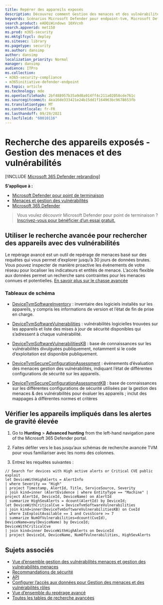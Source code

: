 ```yaml
---
title: Repérer des appareils exposés
description: Découvrez comment Gestion des menaces et des vulnérabilités peuvent être utilisés pour aider les administrateurs de sécurité, les administrateurs informatiques et SecOps à collaborer.
keywords: Scénarios Microsoft Defender pour endpoint-tvm, Microsoft Defender pour le point de terminaison, tvm, scénarios tvm, réduire l’exposition aux vulnérabilités & menaces, réduire les menaces et vulnérabilités, améliorer la configuration de la sécurité, augmenter le Degré de sécurisation Microsoft pour les appareils, augmenter le niveau de sécurité Microsoft pour les appareils, augmenter la vulnérabilité & Degré de sécurité Microsoft pour les appareils, Degré de sécurisation Microsoft pour les appareils, score d’exposition, contrôles de sécurité
search.product: eADQiWindows 10XVcnh
search.appverid: met150
ms.prod: m365-security
ms.mktglfcycl: deploy
ms.sitesec: library
ms.pagetype: security
ms.author: dansimp
author: dansimp
localization_priority: Normal
manager: dansimp
audience: ITPro
ms.collection:
- m365-security-compliance
- m365initiative-defender-endpoint
ms.topic: article
ms.technology: mde
ms.openlocfilehash: 2bf488957b35a9d0a914ff4c211a02058cde761c
ms.sourcegitcommit: 4ea16de333421e24b15dd1f164963bc9678653fb
ms.translationtype: MT
ms.contentlocale: fr-FR
ms.lasthandoff: 09/29/2021
ms.locfileid: "60010116"
---
```

# <a name="hunt-for-exposed-devices---threat-and-vulnerability-management"></a>Recherche des appareils exposés - Gestion des menaces et des vulnérabilités

[!INCLUDE [Microsoft 365 Defender rebranding](../../includes/microsoft-defender.md)]

**S’applique à :**

- [Microsoft Defender pour point de terminaison](https://go.microsoft.com/fwlink/?linkid=2154037)
- [Menaces et gestion des vulnérabilités](next-gen-threat-and-vuln-mgt.md)
- [Microsoft 365 Defender](https://go.microsoft.com/fwlink/?linkid=2118804)

> Vous voulez découvrir Microsoft Defender pour point de terminaison ? [Inscrivez-vous pour bénéficier d’un essai gratuit.](https://signup.microsoft.com/create-account/signup?products=7f379fee-c4f9-4278-b0a1-e4c8c2fcdf7e&ru=https://aka.ms/MDEp2OpenTrial?ocid=docs-wdatp-portaloverview-abovefoldlink)

## <a name="use-advanced-hunting-to-find-devices-with-vulnerabilities"></a>Utiliser le recherche avancée pour rechercher des appareils avec des vulnérabilités

Le repérage avancé est un outil de repérage de menaces basé sur des requêtes qui vous permet d’explorer jusqu’à 30 jours de données brutes. Vous pouvez inspecter de manière proactive les événements de votre réseau pour localiser les indicateurs et entités de menace. L’accès flexible aux données permet un recherche sans contraintes pour les menaces connues et potentielles. [En savoir plus sur le chasse avancée](advanced-hunting-overview.md)

### <a name="schema-tables"></a>Tableaux de schéma

- [DeviceTvmSoftwareInventory](advanced-hunting-devicetvmsoftwareinventory-table.md) : inventaire des logiciels installés sur les appareils, y compris les informations de version et l’état de fin de prise en charge.

- [DeviceTvmSoftwareVulnerabilities](advanced-hunting-devicetvmsoftwarevulnerabilities-table.md) : vulnérabilités logicielles trouvées sur les appareils et liste des mises à jour de sécurité disponibles qui s’adressent à chaque vulnérabilité.

- [DeviceTvmSoftwareVulnerabilitiesKB](advanced-hunting-devicetvmsoftwarevulnerabilitieskb-table.md) : base de connaissances sur les vulnérabilités divulguées publiquement, notamment si le code d’exploitation est disponible publiquement.

- [DeviceTvmSecureConfigurationAssessment](advanced-hunting-devicetvmsecureconfigurationassessment-table.md) : événements d’évaluation des menaces gestion des vulnérabilités, indiquant l’état de différentes configurations de sécurité sur les appareils.

- [DeviceTvmSecureConfigurationAssessmentKB](advanced-hunting-devicetvmsecureconfigurationassessmentkb-table.md) : base de connaissances sur les différentes configurations de sécurité utilisées par la gestion des menaces & des vulnérabilités pour évaluer les appareils ; inclut des mappages à différentes normes et critères

## <a name="check-which-devices-are-involved-in-high-severity-alerts"></a>Vérifier les appareils impliqués dans les alertes de gravité élevée

1. Go to **Hunting** \> **Advanced hunting** from the left-hand navigation pane of the Microsoft 365 Defender portal.

2. Faites défiler vers le bas jusqu’aux schémas de recherche avancée TVM pour vous familiariser avec les noms des colonnes.

3. Entrez les requêtes suivantes :

```kusto
// Search for devices with High active alerts or Critical CVE public exploit
let DeviceWithHighAlerts = AlertInfo
| where Severity == "High"
| project Timestamp, AlertId, Title, ServiceSource, Severity
| join kind=inner (AlertEvidence | where EntityType == "Machine" | project AlertId, DeviceId, DeviceName) on AlertId
| summarize HighSevAlerts = dcount(AlertId) by DeviceId;
let DeviceWithCriticalCve = DeviceTvmSoftwareVulnerabilities
| join kind=inner(DeviceTvmSoftwareVulnerabilitiesKB) on CveId
| where IsExploitAvailable == 1 and CvssScore >= 7
| summarize NumOfVulnerabilities=dcount(CveId),
DeviceName=any(DeviceName) by DeviceId;
DeviceWithCriticalCve
| join kind=inner DeviceWithHighAlerts on DeviceId
| project DeviceId, DeviceName, NumOfVulnerabilities, HighSevAlerts
```

## <a name="related-topics"></a>Sujets associés

- [Vue d’ensemble gestion des vulnérabilités menaces et gestion des vulnérabilités menaces](next-gen-threat-and-vuln-mgt.md)
- [Recommandations de sécurité](tvm-security-recommendation.md)
- [API](next-gen-threat-and-vuln-mgt.md#apis)
- [Configurer l’accès aux données pour Gestion des menaces et des vulnérabilités rôles](user-roles.md#create-roles-and-assign-the-role-to-an-azure-active-directory-group)
- [Vue d’ensemble du repérage avancé](/windows/security/threat-protection/microsoft-defender-atp/advanced-hunting-overview)
- [Toutes les tables de recherche avancées](/windows/security/threat-protection/microsoft-defender-atp/advanced-hunting-schema-reference.md)
